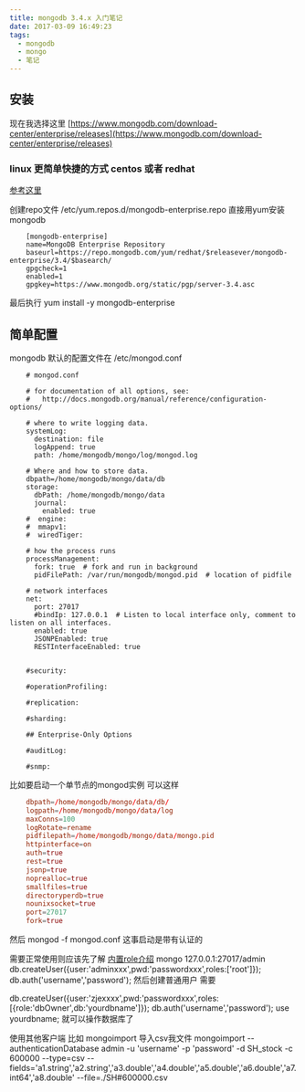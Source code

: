 ```yaml
---
title: mongodb 3.4.x 入门笔记
date: 2017-03-09 16:49:23
tags:
  - mongodb
  - mongo
  - 笔记
---
```


## 安装 
 现在我选择这里 [https://www.mongodb.com/download-center/enterprise/releases](https://www.mongodb.com/download-center/enterprise/releases) 

 ### linux 更简单快捷的方式 centos 或者 redhat 
   [参考这里](https://docs.mongodb.com/manual/tutorial/install-mongodb-enterprise-on-red-hat/)

   创建repo文件   /etc/yum.repos.d/mongodb-enterprise.repo  直接用yum安装mongodb 
``` 
	[mongodb-enterprise]
	name=MongoDB Enterprise Repository
	baseurl=https://repo.mongodb.com/yum/redhat/$releasever/mongodb-enterprise/3.4/$basearch/
	gpgcheck=1
	enabled=1
	gpgkey=https://www.mongodb.org/static/pgp/server-3.4.asc
```
最后执行 yum install -y mongodb-enterprise

## 简单配置
   mongodb 默认的配置文件在 /etc/mongod.conf
```
	# mongod.conf

	# for documentation of all options, see:
	#   http://docs.mongodb.org/manual/reference/configuration-options/

	# where to write logging data.
	systemLog:
	  destination: file
	  logAppend: true
	  path: /home/mongodb/mongo/log/mongod.log

	# Where and how to store data.
	dbpath=/home/mongodb/mongo/data/db
	storage:
	  dbPath: /home/mongodb/mongo/data
	  journal:
	    enabled: true
	#  engine:
	#  mmapv1:
	#  wiredTiger:

	# how the process runs
	processManagement:
	  fork: true  # fork and run in background
	  pidFilePath: /var/run/mongodb/mongod.pid  # location of pidfile

	# network interfaces
	net:
	  port: 27017
	  #bindIp: 127.0.0.1  # Listen to local interface only, comment to listen on all interfaces.
	  enabled: true
	  JSONPEnabled: true
	  RESTInterfaceEnabled: true


	#security:

	#operationProfiling:

	#replication:

	#sharding:

	## Enterprise-Only Options

	#auditLog:

	#snmp:
```
比如要启动一个单节点的mongod实例 
可以这样
``` mongod.conf
	dbpath=/home/mongodb/mongo/data/db/
	logpath=/home/mongodb/mongo/data/log
	maxConns=100
	logRotate=rename
	pidfilepath=/home/mongodb/mongo/data/mongo.pid
	httpinterface=on
	auth=true
	rest=true
	jsonp=true
	noprealloc=true
	smallfiles=true
	directoryperdb=true
	nounixsocket=true
	port=27017
	fork=true

```
然后 mongod -f mongod.conf
这事启动是带有认证的

需要正常使用则应该先了解 [内置role介绍](https://docs.mongodb.com/manual/core/security-built-in-roles/)
   mongo 127.0.0.1:27017/admin
   db.createUser({user:'adminxxx',pwd:'passwordxxx',roles:['root']});
   db.auth('username','password');
   然后创建普通用户
   需要 

   db.createUser({user:'zjexxxx',pwd:'passwordxxx',roles:[{role:'dbOwner',db:'yourdbname']});
   db.auth('username','password');
   use yourdbname;
   就可以操作数据库了

   使用其他客户端 比如 mongoimport 导入csv我文件
   mongoimport --authenticationDatabase admin -u 'username' -p 'password' -d  SH_stock -c 600000 --type=csv --fields='a1.string','a2.string','a3.double','a4.double','a5.double','a6.double','a7.int64','a8.double' --file=./SH#600000.csv 
